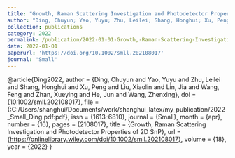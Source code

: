 ```yaml
---
title: "Growth, Raman Scattering Investigation and Photodetector Properties of 2D SnP"
author: "Ding, Chuyun; Yao, Yuyu; Zhu, Leilei; Shang, Honghui; Xu, Peng; Liu, Xiaolin; Lin, Jia; Wang, Feng; Zhan, Xueying; He, Jun; Wang, Zhenxing"
collection: publications
category: 2022
permalink: /publication/2022-01-01-Growth,-Raman-Scattering-Investigation-and-Photodetector-Properties-of-2D-SnP
date: 2022-01-01
paperurl: 'https://doi.org/10.1002/smll.202108017'
journal: 'Small'
---
```

@article{Ding2022,
 author = {Ding, Chuyun and Yao, Yuyu and Zhu, Leilei and Shang, Honghui and Xu, Peng and Liu, Xiaolin and Lin, Jia and Wang, Feng and Zhan, Xueying and He, Jun and Wang, Zhenxing},
 doi = {10.1002/smll.202108017},
 file = {:C\:/Users/shanghui/Documents/work/shanghui_latex/my_publication/2022_Small_Ding.pdf:pdf},
 issn = {1613-6810},
 journal = {Small},
 month = {apr},
 number = {16},
 pages = {2108017},
 title = {Growth, Raman Scattering Investigation and Photodetector Properties of 2D SnP},
 url = {https://onlinelibrary.wiley.com/doi/10.1002/smll.202108017},
 volume = {18},
 year = {2022}
}

